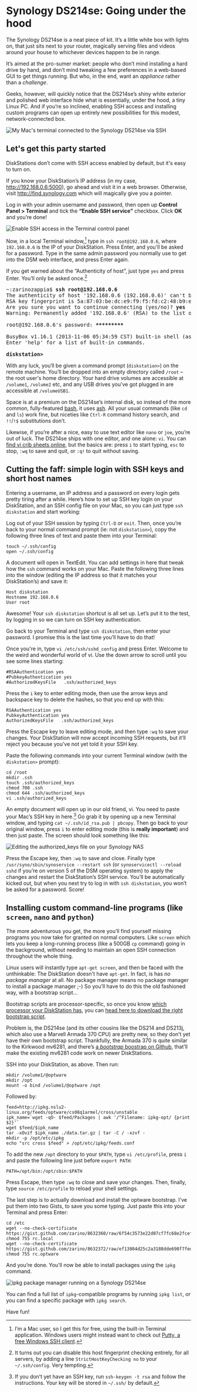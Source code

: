 # Synology DS214se: Going under the hood

The Synology DS214se is a neat piece of kit. It’s a little white box with lights on, that just sits next to your router, magically serving files and videos around your house to whichever devices happen to be in range.

It’s aimed at the pro-sumer market: people who don’t mind installing a hard drive by hand, and don’t mind tweaking a few preferences in a web-based GUI to get things running. But who, in the end, want an *appliance* rather than a *challenge*.

Geeks, however, will quickly notice that the DS214se’s shiny white exterior and polished web interface hide what is essentially, under the hood, a tiny Linux PC. And if you’re so inclined, enabling SSH access and installing custom programs can open up entirely new possibilities for this modest, network-connected box.

![My Mac's terminal connected to the Synology DS214se via SSH](/media/synology-ssh-session.jpg)

## Let's get this party started

DiskStations don’t come with SSH access enabled by default, but it's easy to turn on.

If you know your DiskStation’s IP address (in my case, <http://192.168.0.6:5000>), go ahead and visit it in a web browser. Otherwise, visit <http://find.synology.com> which will magically give you a pointer.

Log in with your admin username and password, then open up  **Control Panel > Terminal** and tick the **“Enable SSH service”** checkbox. Click **OK** and you’re done!

![Enable SSH access in the Terminal control panel](/media/synology-terminal-control-panel.png)

Now, in a local Terminal window,[^1] type in `ssh root@192.168.0.6`, where `192.168.0.6` is the IP of your DiskStation. Press Enter, and you'll be asked for a password. Type in the same admin password you normally use to get into the DSM web interface, and press Enter again.

If you get warned about the “Authenticity of host”, just type `yes` and press Enter. You’ll only be asked once.[^2]

<pre>
~:zarinozappia$ <b>ssh root@192.168.0.6</b>
The authenticity of host '192.168.0.6 (192.168.0.6)' can't be established.
RSA key fingerprint is 5a:87:03:be:dc:e9:f9:f5:fd:c2:48:b9:e4:67:80:f8.
Are you sure you want to continue connecting (yes/no)? <b>yes</b>
Warning: Permanently added '192.168.0.6' (RSA) to the list of known hosts.

root@192.168.0.6's password: <b>*********</b>

BusyBox v1.16.1 (2013-11-06 05:34:59 CST) built-in shell (ash)
Enter 'help' for a list of built-in commands.

<b>diskstation></b>
</pre>

With any luck, you‘ll be given a command prompt (`diskstation>`) on the remote machine. You’ll be dropped into an empty directory called `/root` – the root user's home directory. Your hard drive volumes are accessible at `/volume1`, `/volume2` etc, and any USB drives you’ve got plugged in are accessible at `/volumeUSB1`.

Space is at a premium on the DS214se’s internal disk, so instead of the more common, fully-featured [bash](https://en.wikipedia.org/wiki/Bash_%28Unix_shell%29), it uses [ash](https://en.wikipedia.org/wiki/Almquist_shell). All your usual commands (like `cd` and `ls`) work fine, but niceties like `Ctrl-R` command history search, and `!!`/`!$` substitutions don’t.

Likewise, if you’re after a nice, easy to use text editor like `nano` or `joe`, you’re out of luck. The DS214se ships with one editor, and one alone: `vi`. You can [find vi crib sheets online](https://www.google.com/search?q=how%20to%20use%20vi), but the basics are: press `i` to start typing, `esc` to stop, `:wq` to save and quit, or `:q!` to quit without saving.

## Cutting the faff: simple login with SSH keys and short host names

Entering a username, an IP address and a password on every login gets pretty tiring after a while. Here’s how to set up SSH key login on your DiskStation, and an SSH config file on your Mac, so you can just type `ssh diskstation` and start working:

Log out of your SSH session by typing `Ctrl-D` or `exit`. Then, once you’re back to your normal command prompt (ie: not `diskstation>`), copy the following three lines of text and paste them into your Terminal:

```
touch ~/.ssh/config
open ~/.ssh/config
```

A document will open in TextEdit. You can add settings in here that tweak how the `ssh` command works on your Mac. Paste the following three lines into the window (editing the IP address so that it matches your DiskStation’s) and save it:

```
Host diskstation
Hostname 192.168.0.6
User root
```

Awesome! Your `ssh diskstation` shortcut is all set up. Let’s put it to the test, by logging in so we can turn on SSH key authentication.

Go back to your Terminal and type `ssh diskstation`, then enter your password. I promise this is the last time you’ll have to do that!

Once you're in, type `vi /etc/ssh/sshd_config` and press Enter. Welcome to the weird and wonderful world of vi. Use the down arrow to scroll until you see some lines starting:

```
#RSAAuthentication yes
#PubkeyAuthentication yes
#AuthorizedKeysFile   .ssh/authorized_keys
```

Press the `i` key to enter editing mode, then use the arrow keys and backspace key to delete the hashes, so that you end up with this:

```
RSAAuthentication yes
PubkeyAuthentication yes
AuthorizedKeysFile   .ssh/authorized_keys
```

Press the Escape key to leave editing mode, and then type `:wq` to save your changes. Your DiskStation will now accept incoming SSH requests, but it’ll reject you because you’ve not yet told it your SSH key.

Paste the following commands into your current Terminal window (with the `diskstation>` prompt):

```
cd /root
mkdir .ssh
touch .ssh/authorized_keys
chmod 700 .ssh
chmod 644 .ssh/authorized_keys
vi .ssh/authorized_keys
```

An empty document will open up in our old friend, vi. You need to paste your Mac’s SSH key in here.[^3] Go grab it by opening up a new Terminal window, and typing `cat ~/.ssh/id_rsa.pub | pbcopy`. Then go back to your original window, press `i` to enter editing mode (this is **really important**) and then just paste. The screen should look something like this:

![Editing the authorized_keys file on your Synology NAS](/media/synology-authorized-keys.png)

Press the Escape key, then `:wq` to save and close. Finally type `/usr/syno/sbin/synoservice --restart ssh` (or `synoservicectl --reload sshd` if you’re on version 5 of the DSM operating system) to apply the changes and restart the DiskStation’s SSH service. You’ll be automatically kicked out, but when you next try to log in with `ssh diskstation`, you won’t be asked for a password. Score!

## Installing custom command-line programs (like `screen`, `nano` and `python`)

The more adventurous you get, the more you’ll find yourself missing programs you now take for granted on normal computers. Like `screen` which lets you keep a long-running process (like a 500GB `cp` command) going in the background, without needing to maintain an open SSH connection throughout the whole thing.

Linux users will instantly type `apt-get screen`, and then be faced with the unthinkable: The DiskStation doesn't have `apt-get`. In fact, is has *no package manager* at all. No package manager means no package manager to install a package manager ;-) So you’ll have to do this the old fashioned way, with a bootstrap script…

Bootstrap scripts are processor-specific, so once you know [which processor your DiskStation has](http://forum.synology.com/wiki/index.php/What_kind_of_CPU_does_my_NAS_have), you can [head here to download the right bootstrap script](http://forum.synology.com/wiki/index.php/Overview_on_modifying_the_Synology_Server,_bootstrap,_ipkg_etc).

Problem is, the DS214se (and its other cousins like the DS214 and DS213j, which also use a Marvell Armada 370 CPU) are pretty new, so they don’t yet have their own bootstrap script. Thankfully, the Armada 370 is quite similar to the Kirkwood mv6281, and there’s [a *bootstrap* boostrap on Github](https://github.com/trepmag/ds213j-optware-bootstrap), that’ll make the existing mv6281 code work on newer DiskStations.

SSH into your DiskStation, as above. Then run:

```
mkdir /volume1/@optware
mkdir /opt
mount -o bind /volume1/@optware /opt
```

Followed by:

```
feed=http://ipkg.nslu2-linux.org/feeds/optware/cs08q1armel/cross/unstable
ipk_name=`wget -qO- $feed/Packages | awk '/^Filename: ipkg-opt/ {print $2}'`
wget $feed/$ipk_name
tar -xOvzf $ipk_name ./data.tar.gz | tar -C / -xzvf -
mkdir -p /opt/etc/ipkg
echo "src cross $feed" > /opt/etc/ipkg/feeds.conf
```

To add the new `/opt` directory to your `$PATH`, type `vi /etc/profile`, press `i` and paste the following line just before `export PATH`:

```
PATH=/opt/bin:/opt/sbin:$PATH
```

Press Escape, then type `:wq` to close and save your changes. Then, finally, type `source /etc/profile` to reload your shell settings.

The last step is to actually download and install the optware bootstrap. I’ve put them into two Gists, to save you some typing. Just paste this into your Terminal and press Enter:

```
cd /etc
wget --no-check-certificate https://gist.github.com/zarino/8632360/raw/6f54c3573e22d07cf7fc68e2fcef4a50623fdff2/rc.local
chmod 755 rc.local
wget --no-check-certificate https://gist.github.com/zarino/8632372/raw/ef13804d25c2a3188dde698f7fede1f96a36c073/rc.optware
chmod 755 rc.optware
```

And you’re done. You’ll now be able to install packages using the `ipkg` command.

![ipkg package manager running on a Synology DS214se](/media/synology-ipkg.png)

You can find a full list of `ipkg`-compatible programs by running `ipkg list`, or you can find a specific package with `ipkg search`.

Have fun!

[^1]: I’m a Mac user, so I get this for free, using the built-in Terminal application. Windows users might instead want to check out [Putty, a free Windows SSH client](http://www.putty.org).

[^2]: It turns out you can disable this host fingerprint checking entirely, for all servers, by adding a line `StrictHostKeyChecking no` to your `~/.ssh/config`. Very tempting.

[^3]: If you don’t yet have an SSH key, run `ssh-keygen -t rsa` and follow the instructions. Your key will be stored in `~/.ssh/` by default.

<link href="/post/getting-started-ds214se-nas">
<link href="/post/time-machine-ds214se-nas">
